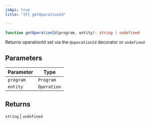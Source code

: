 ```yaml
---
jsApi: true
title: "[F] getOperationId"

---
```

```ts
function getOperationId(program, entity): string | undefined
```

Returns operationId set via the `@operationId` decorator or `undefined`

## Parameters

| Parameter | Type |
| ------ | ------ |
| `program` | `Program` |
| `entity` | `Operation` |

## Returns

`string` \| `undefined`
